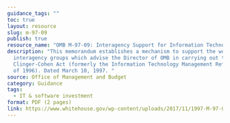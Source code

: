 ```yaml
---
guidance_tags: ""
toc: true
layout: resource
slug: m-97-09
publish: true
resource_name: "OMB M-97-09: Interagency Support for Information Technology"
description: "This memorandum establishes a mechanism to support the work of
  interagency groups which advise the Director of OMB in carrying out the
  Clinger-Cohen Act (formerly the Information Technology Management Reform Act
  of 1996). Dated March 10, 1997. "
source: Office of Management and Budget
category: Guidance
tags:
  - IT & software investment
format: PDF (2 pages)
link: https://www.whitehouse.gov/wp-content/uploads/2017/11/1997-M-97-09-Interagency-Support-for-Information-Technology.pdf
---
```

